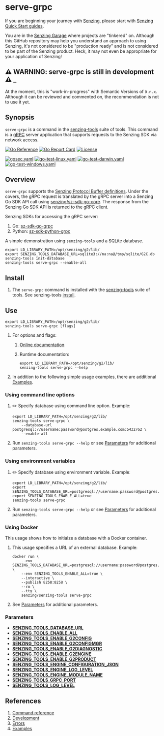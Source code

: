 # serve-grpc

If you are beginning your journey with
[Senzing](https://senzing.com/),
please start with
[Senzing Quick Start guides](https://docs.senzing.com/quickstart/).

You are in the
[Senzing Garage](https://github.com/senzing-garage)
where projects are "tinkered" on.
Although this GitHub repository may help you understand an approach to using Senzing,
it's not considered to be "production ready" and is not considered to be part of the Senzing product.
Heck, it may not even be appropriate for your application of Senzing!

## :warning: WARNING: serve-grpc is still in development :warning: _

At the moment, this is "work-in-progress" with Semantic Versions of `0.n.x`.
Although it can be reviewed and commented on,
the recommendation is not to use it yet.

## Synopsis

`serve-grpc` is a command in the
[senzing-tools](https://github.com/senzing-garage/senzing-tools)
suite of tools.
This command is a
[gRPC](https://grpc.io/)
server application that supports requests to the Senzing SDK via network access.

[![Go Reference](https://pkg.go.dev/badge/github.com/senzing-garage/serve-grpc.svg)](https://pkg.go.dev/github.com/senzing-garage/serve-grpc)
[![Go Report Card](https://goreportcard.com/badge/github.com/senzing-garage/serve-grpc)](https://goreportcard.com/report/github.com/senzing-garage/serve-grpc)
[![License](https://img.shields.io/badge/License-Apache2-brightgreen.svg)](https://github.com/senzing-garage/serve-grpc/blob/main/LICENSE)

[![gosec.yaml](https://github.com/senzing-garage/serve-grpc/actions/workflows/gosec.yaml/badge.svg)](https://github.com/senzing-garage/serve-grpc/actions/workflows/gosec.yaml)
[![go-test-linux.yaml](https://github.com/senzing-garage/serve-grpc/actions/workflows/go-test-linux.yaml/badge.svg)](https://github.com/senzing-garage/serve-grpc/actions/workflows/go-test-linux.yaml)
[![go-test-darwin.yaml](https://github.com/senzing-garage/serve-grpc/actions/workflows/go-test-darwin.yaml/badge.svg)](https://github.com/senzing-garage/serve-grpc/actions/workflows/go-test-darwin.yaml)
[![go-test-windows.yaml](https://github.com/senzing-garage/serve-grpc/actions/workflows/go-test-windows.yaml/badge.svg)](https://github.com/senzing-garage/serve-grpc/actions/workflows/go-test-windows.yaml)

## Overview

`serve-grpc` supports the
[Senzing Protocol Buffer definitions](https://github.com/senzing-garage/sz-sdk-proto).
Under the covers, the gRPC request is translated by the gRPC server into a Senzing Go SDK API call using
[senzing/sz-sdk-go-core](https://github.com/senzing-garage/sz-sdk-go-core).
The response from the Senzing Go SDK API is returned to the gRPC client.

Senzing SDKs for accessing the gRPC server:

1. Go: [sz-sdk-go-grpc](https://github.com/senzing-garage/sz-sdk-go-grpc)
1. Python: [sz-sdk-python-grpc](https://github.com/senzing-garage/sz-sdk-python-grpc)

A simple demonstration using `senzing-tools` and a SQLite database.

```console
export LD_LIBRARY_PATH=/opt/senzing/g2/lib/
export SENZING_TOOLS_DATABASE_URL=sqlite3://na:na@/tmp/sqlite/G2C.db
senzing-tools init-database
senzing-tools serve-grpc --enable-all

```

## Install

1. The `serve-grpc` command is installed with the
   [senzing-tools](https://github.com/senzing-garage/senzing-tools)
   suite of tools.
   See senzing-tools [install](https://github.com/senzing-garage/senzing-tools#install).

## Use

```console
export LD_LIBRARY_PATH=/opt/senzing/g2/lib/
senzing-tools serve-grpc [flags]
```

1. For options and flags:
    1. [Online documentation](https://hub.senzing.com/senzing-tools/senzing-tools_serve-grpc.html)
    1. Runtime documentation:

        ```console
        export LD_LIBRARY_PATH=/opt/senzing/g2/lib/
        senzing-tools serve-grpc --help
        ```

1. In addition to the following simple usage examples, there are additional [Examples](docs/examples.md).

### Using command line options

1. :pencil2: Specify database using command line option.
   Example:

    ```console
    export LD_LIBRARY_PATH=/opt/senzing/g2/lib/
    senzing-tools serve-grpc \
        --database-url postgresql://username:password@postgres.example.com:5432/G2 \
        --enable-all

    ```

1. Run `senzing-tools serve-grpc --help` or see [Parameters](#parameters) for additional parameters.

### Using environment variables

1. :pencil2: Specify database using environment variable.
   Example:

    ```console
    export LD_LIBRARY_PATH=/opt/senzing/g2/lib/
    export SENZING_TOOLS_DATABASE_URL=postgresql://username:password@postgres.example.com:5432/G2
    export SENZING_TOOLS_ENABLE_ALL=true
    senzing-tools serve-grpc
    ```

1. Run `senzing-tools serve-grpc --help` or see [Parameters](#parameters) for additional parameters.

### Using Docker

This usage shows how to initialze a database with a Docker container.

1. This usage specifies a URL of an external database.
   Example:

    ```console
    docker run \
        --env SENZING_TOOLS_DATABASE_URL=postgresql://username:password@postgres.example.com:5432/G2 \
        --env SENZING_TOOLS_ENABLE_ALL=true \
        --interactive \
        --publish 8258:8258 \
        --rm \
        --tty \
        senzing/senzing-tools serve-grpc

    ```

1. See [Parameters](#parameters) for additional parameters.

### Parameters

- **[SENZING_TOOLS_DATABASE_URL](https://github.com/senzing-garage/knowledge-base/blob/main/lists/environment-variables.md#senzing_tools_database_url)**
- **[SENZING_TOOLS_ENABLE_ALL](https://github.com/senzing-garage/knowledge-base/blob/main/lists/environment-variables.md#senzing_tools_enable_all)**
- **[SENZING_TOOLS_ENABLE_G2CONFIG](https://github.com/senzing-garage/knowledge-base/blob/main/lists/environment-variables.md#senzing_tools_enable_g2config)**
- **[SENZING_TOOLS_ENABLE_G2CONFIGMGR](https://github.com/senzing-garage/knowledge-base/blob/main/lists/environment-variables.md#senzing_tools_enable_g2configmgr)**
- **[SENZING_TOOLS_ENABLE_G2DIAGNOSTIC](https://github.com/senzing-garage/knowledge-base/blob/main/lists/environment-variables.md#senzing_tools_enable_g2diagnostic)**
- **[SENZING_TOOLS_ENABLE_G2ENGINE](https://github.com/senzing-garage/knowledge-base/blob/main/lists/environment-variables.md#senzing_tools_enable_g2engine)**
- **[SENZING_TOOLS_ENABLE_G2PRODUCT](https://github.com/senzing-garage/knowledge-base/blob/main/lists/environment-variables.md#senzing_tools_enable_g2product)**
- **[SENZING_TOOLS_ENGINE_CONFIGURATION_JSON](https://github.com/senzing-garage/knowledge-base/blob/main/lists/environment-variables.md#senzing_tools_engine_configuration_json)**
- **[SENZING_TOOLS_ENGINE_LOG_LEVEL](https://github.com/senzing-garage/knowledge-base/blob/main/lists/environment-variables.md#senzing_tools_engine_log_level)**
- **[SENZING_TOOLS_ENGINE_MODULE_NAME](https://github.com/senzing-garage/knowledge-base/blob/main/lists/environment-variables.md#senzing_tools_engine_module_name)**
- **[SENZING_TOOLS_GRPC_PORT](https://github.com/senzing-garage/knowledge-base/blob/main/lists/environment-variables.md#senzing_tools_grpc_port)**
- **[SENZING_TOOLS_LOG_LEVEL](https://github.com/senzing-garage/knowledge-base/blob/main/lists/environment-variables.md#senzing_tools_log_level)**

## References

1. [Command reference](https://hub.senzing.com/senzing-tools/senzing-tools_serve-grpc.html)
1. [Development](docs/development.md)
1. [Errors](docs/errors.md)
1. [Examples](docs/examples.md)
